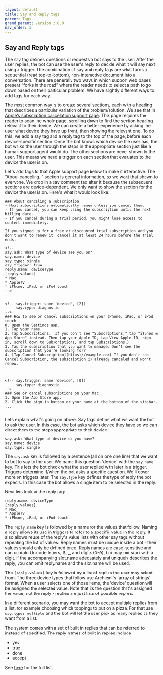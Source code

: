 ```yaml
---
layout: default
title: Say and Reply tags
parent: Tags 
grand_parent: Version 2.0.0
nav_order: 3
---
```


## Say and Reply tags

The say tag defines questions or requests a bot says to the user.  After the user replies, the bot can use the user's reply to decide what it will say next using a trigger.  The combination of say and reply tags are what turns a sequential (read top-to-bottom), non-interactive document into a conversation. There are generally two ways in which support web pages present “forks in the road” where the reader needs to select a path to go down based on their particular problem. We have slightly different ways to add tags for each way.

The most common way is to create several sections, each with a heading that describes a particular variation of the problem/solution.  We see that in [Apple's subscription cancelation support page](https://support.apple.com/en-us/HT202039). This page requires the reader to scan the whole page, scrolling down to find the section heading relevant to their device. We can create a better experience by asking the user what device they have up front, then showing the relevant one. To do this, we add a say tag and a reply tag to the top of the page, before each device-specific section.  Once the bot knows which device the user has, the bot walks the user through the steps in the appropriate section just like a human support agent would do.  The other sections are never shown to the user.  This means we need a trigger on each section that evaluates to the device the user is on.  

Let's add tags to that Apple support page below to make it interactive.  The “About canceling..” section is general information, so we want that shown to everyone.  We drop in a say comment tag after it because the subsequent sections are device-dependent.  We only want to show the section for the device the user is on. Here's what it would look like:

```
### About canceling a subscription
- Most subscriptions automatically renew unless you cancel them.
- If you cancel, you can keep using the subscription until the next billing date.
- If you cancel during a trial period, you might lose access to content immediately.

If you signed up for a free or discounted trial subscription and you don't want to renew it, cancel it at least 24 hours before the trial ends.

<!-- 
say.ask: What type of device are you on?
say.name: device
say.type: single
say.trigger: true
reply.name: deviceType
[reply.values]
* Mac
* AppleTV
* iPhone, iPad, or iPod touch
-->


<!-- say.trigger: same('device', [2]) 
     say.type: diagnostic
-->
### How to see or cancel subscriptions on your iPhone, iPad, or iPod touch
0. Open the Settings app.
1. Tap your name.
2. Tap Subscriptions. (If you don't see "Subscriptions," tap "iTunes & App Store" instead. Then tap your Apple ID, tap View Apple ID, sign in, scroll down to Subscriptions, and tap Subscriptions.)
3. Tap the subscription that you want to manage. Don't see the subscription that you're looking for?
4. [Tap Cancel Subscription](https://example.com) If you don't see Cancel Subscription, the subscription is already canceled and won't renew.



<!-- say.trigger: same('device', [0])
     say.type: diagnostic
-->
### See or cancel subscriptions on your Mac
1. Open the App Store app.
2. Click the sign-in button or your name at the bottom of the sidebar.
...


```
Lets explain what's going on above. Say tags define what we want the bot to ask the user. In this case, the bot asks which device they have so we can direct them to the steps appropriate to their device.  

    say.ask: What type of device do you have?
    say.name: device
    say.type: single

The `say.ask` key is followed by a sentence (all on one one line) that we want to bot to say to the user. We name this question 'device' with the `say.name` key.  This lets the bot check what the user replied with later in a trigger. Triggers
determine if/when the bot asks a specific question. We'll cover more on triggers
later. The `say.type` key defines the type of reply the bot expects. In this case the bot allows a single item to be selected in the reply. 
    
Next lets look at the reply tag:

    reply.name: deviceType
    [reply.values]
    * Mac
    * AppleTV
    * iPhone, iPad, or iPod touch

The `reply.name` key is followed by a name for the values that follow.  Naming a reply allows its use in triggers to refer to a specific value in the reply. It also allows reuse of the reply's value lists with other say tags without repeating the list of values. Reply names must be unique inside a bot - their values should 
only be defined once. Reply names are case-sensitive and can contain Unicode 
letters, $, _, and digits (0-9), but may not start with a digit. If the 
accompanying slot.name adequately and uniquely describes the reply, you can 
omit reply.name and the slot.name will be used.  

The `[reply.values]` key is followed by a list of replies the user may select from. The three device types that follow use Archieml's 'array of strings' format. When a user selects one of those items, the 'device' question will be assigned the selected value. Note that its the question that's assigned the value, not the reply - replies are just lists of possible replies.

In a different scenario, you may want the bot to accept multiple replies from a list, for example choosing which toppings to put on a pizza.  For that use `say.type: multiple` and the bot will let the user pick as many replies as they want from a list.

The system comes with a set of built in replies that can be referred to instead of specified. The reply names of built in replies include 

- yes 
- true
- done
- accept

See [here](https://github.com/page-support/web-client/blob/6d481d933ace9cfb57aee885309d343dfee30312/src/state/BuiltInReplies.js) for the full list.